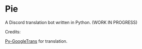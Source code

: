 # Pie
A Discord translation bot written in Python. (WORK IN PROGRESS)

Credits:

[Py-GoogleTrans](https://github.com/ssut/py-googletrans) for translation.
